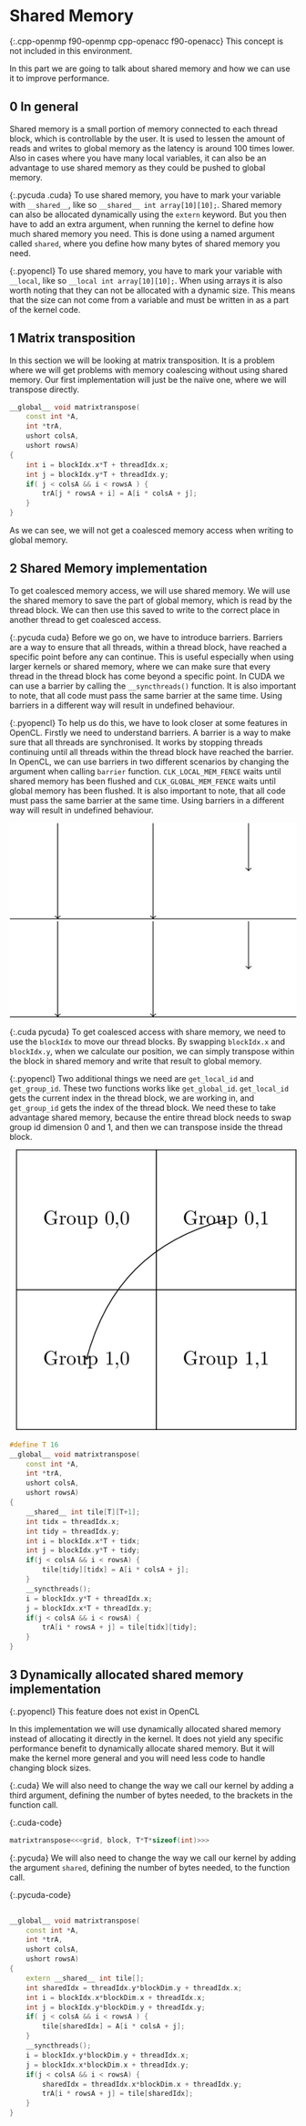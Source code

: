 # Shared Memory
{:.cpp-openmp f90-openmp cpp-openacc f90-openacc}
This concept is not included in this environment.

In this part we are going to talk about shared memory and how we can use it to
improve performance.

0 In general
------------
Shared memory is a small portion of memory connected to each thread block, which
is controllable by the user. It is used to lessen the amount of reads and writes
to global memory as the latency is around 100 times lower. Also in cases where
you have many local variables, it can also be an advantage to use shared memory
as they could be pushed to global memory.

{:.pycuda .cuda}
To use shared memory, you have to mark your variable with `__shared__`, like so
`__shared__ int array[10][10];`. Shared memory can also be allocated dynamically
using the `extern` keyword. But you then have to add an extra argument, when
running the kernel to define how much shared memory you need. This is done using
a named argument called `shared`, where you define how many bytes of shared
memory you need.

{:.pyopencl}
To use shared memory, you have to mark your variable with `__local`, like so
`__local int array[10][10];`. When using arrays it is also worth noting that
they can not be allocated with a dynamic size. This means that the size can not
come from a variable and must be written in as a part of the kernel code.

1 Matrix transposition
----------------------
In this section we will be looking at matrix transposition. It is a problem
where we will get problems with memory coalescing without using shared memory.
Our first implementation will just be the naïve one, where we will transpose
directly.

```c++
__global__ void matrixtranspose(
    const int *A,
    int *trA,
    ushort colsA,
    ushort rowsA)
{
    int i = blockIdx.x*T + threadIdx.x;
    int j = blockIdx.y*T + threadIdx.y;
    if( j < colsA && i < rowsA ) {
        trA[j * rowsA + i] = A[i * colsA + j];
    }
}
```

As we can see, we will not get a coalesced memory access when writing to global
memory.

2 Shared Memory implementation
------------------------------
To get coalesced memory access, we will use shared memory. We will use the
shared memory to save the part of global memory, which is read by the thread
block. We can then use this saved to write to the correct place in another
thread to get coalesced access.

{:.pycuda cuda}
Before we go on, we have to introduce barriers. Barriers are a way to ensure
that all threads, within a thread block, have reached a specific point before
any can continue. This is useful especially when using larger kernels or shared
memory, where we can make sure that every thread in the thread block has come
beyond a specific point. In CUDA we can use a barrier by calling the
`__syncthreads()` function. It is also important to note, that all code must
pass the same barrier at the same time. Using barriers in a different way will
result in undefined behaviour.

{:.pyopencl}
To help us do this, we have to look closer at some features in OpenCL. Firstly
we need to understand barriers. A barrier is a way to make sure that all threads
are synchronised. It works by stopping threads continuing until all threads
within the thread block have reached the barrier. In OpenCL, we can use barriers
in two different scenarios by changing the argument when calling `barrier`
function. `CLK_LOCAL_MEM_FENCE` waits until shared memory has been flushed and
`CLK_GLOBAL_MEM_FENCE` waits until global memory has been flushed. It is also
important to note, that all code must pass the same barrier at the same time.
Using barriers in a different way will result in undefined behaviour.

![One thread is yet to reach the barrier, so the two others are waiting](barrier.png)
![All threads have reached the barrier, so they now can continue](barrier.png)

{:.cuda pycuda}
To get coalesced access with share memory, we need to use the `blockIdx` to move
our thread blocks. By swapping `blockIdx.x` and `blockIdx.y`, when we calculate
our position, we can simply transpose within the block in shared memory and
write that result to global memory.

{:.pyopencl}
Two additional things we need are `get_local_id` and `get_group_id`. These two
functions works like `get_global_id`. `get_local_id` gets the current index in
the thread block, we are working in, and `get_group_id` gets the index of the
thread block. We need these to take advantage shared memory, because the entire
thread block needs to swap group id dimension 0 and 1, and then we can transpose
inside the thread block.

![Swapping two thread blocks in a small grid](threadblocks.png)

```c++
#define T 16
__global__ void matrixtranspose(
    const int *A,
    int *trA,
    ushort colsA,
    ushort rowsA)
{
    __shared__ int tile[T][T+1];
    int tidx = threadIdx.x;
    int tidy = threadIdx.y;
    int i = blockIdx.x*T + tidx;
    int j = blockIdx.y*T + tidy;
    if(j < colsA && i < rowsA) {
        tile[tidy][tidx] = A[i * colsA + j];
    }
    __syncthreads();
    i = blockIdx.y*T + threadIdx.x;
    j = blockIdx.x*T + threadIdx.y;
    if(j < colsA && i < rowsA) {
        trA[i * rowsA + j] = tile[tidx][tidy];
    }
}
```

3 Dynamically allocated shared memory implementation
----------------------------------------------------
{:.pyopencl}
This feature does not exist in OpenCL

In this implementation we will use dynamically allocated shared memory instead
of allocating it directly in the kernel. It does not yield any specific
performance benefit to dynamically allocate shared memory. But it will make the
kernel more general and you will need less code to handle changing block sizes.

{:.cuda}
We will also need to change the way we call our kernel by adding a third
argument, defining the number of bytes needed, to the brackets in the function
call.

{:.cuda-code}
```c++
matrixtranspose<<<grid, block, T*T*sizeof(int)>>>
```

{:.pycuda}
We will also need to change the way we call our kernel by adding the argument
`shared`, defining the number of bytes needed, to the function call.

{:.pycuda-code}
```python
```

```c++
__global__ void matrixtranspose(
    const int *A,
    int *trA,
    ushort colsA,
    ushort rowsA)
{
    extern __shared__ int tile[];
    int sharedIdx = threadIdx.y*blockDim.y + threadIdx.x;
    int i = blockIdx.x*blockDim.x + threadIdx.x;
    int j = blockIdx.y*blockDim.y + threadIdx.y;
    if( j < colsA && i < rowsA ) {
        tile[sharedIdx] = A[i * colsA + j];
    }
    __syncthreads();
    i = blockIdx.y*blockDim.y + threadIdx.x;
    j = blockIdx.x*blockDim.x + threadIdx.y;
    if(j < colsA && i < rowsA) {
        sharedIdx = threadIdx.x*blockDim.x + threadIdx.y;
        trA[i * rowsA + j] = tile[sharedIdx];
    }
}
```
